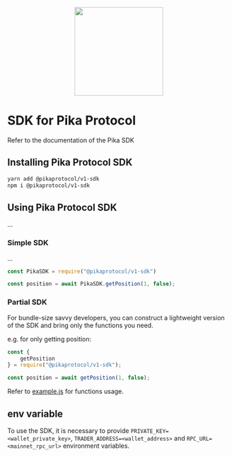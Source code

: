 <p align="center">
  <a href="https://pikaprotocol.com">
    <img src="https://www.pikaprotocol.com/images/logo_with_name.svg" width="200px" >
  </a>
</p>

# SDK for Pika Protocol

Refer to the documentation of the Pika SDK
## Installing Pika Protocol SDK

```bash
yarn add @pikaprotocol/v1-sdk
npm i @pikaprotocol/v1-sdk
```

## Using Pika Protocol SDK

...

### Simple SDK

...

```js
const PikaSDK = require("@pikaprotocol/v1-sdk")

const position = await PikaSDK.getPosition(1, false);

```

### Partial SDK
For bundle-size savvy developers, you can construct a lightweight version of the SDK and bring only the functions you need.

e.g. for only getting position:

```js
const { 
    getPosition
} = require("@pikaprotocol/v1-sdk");

const position = await getPosition(1, false);
```

Refer to [example.js](https://github.com/PikaProtocol/PikaTradingBot/example.js) for functions usage.

## env variable

To use the SDK, it is necessary to provide `PRIVATE_KEY=<wallet_private_key>`, `TRADER_ADDRESS=<wallet_address>` and  `RPC_URL=<mainnet_rpc_url>` environment variables.
